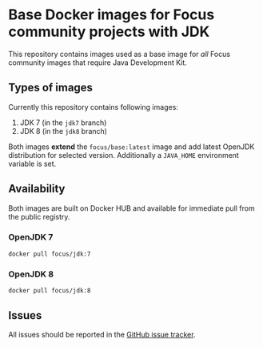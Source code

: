 # Base Docker images for Focus community projects with JDK

This repository contains images used as a base image for *all* Focus community images that require Java Development Kit.

## Types of images

Currently this repository contains following images:

1. JDK 7 (in the `jdk7` branch)
2. JDK 8 (in the `jdk8` branch)

Both images **extend** the `focus/base:latest` image and add latest OpenJDK distribution for selected version. Additionally a `JAVA_HOME` environment variable is set.

## Availability

Both images are built on Docker HUB and available for immediate pull from the public registry.

### OpenJDK 7

    docker pull focus/jdk:7

### OpenJDK 8

    docker pull focus/jdk:8
    
## Issues

All issues should be reported in the [GitHub issue tracker](https://github.com/Focus-Dockerfiles/jdk/issues).